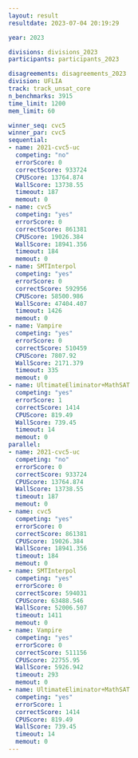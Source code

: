 ```yaml
---
layout: result
resultdate: 2023-07-04 20:19:29

year: 2023

divisions: divisions_2023
participants: participants_2023

disagreements: disagreements_2023
division: UFLIA
track: track_unsat_core
n_benchmarks: 3915
time_limit: 1200
mem_limit: 60

winner_seq: cvc5
winner_par: cvc5
sequential:
- name: 2021-cvc5-uc
  competing: "no"
  errorScore: 0
  correctScore: 933724
  CPUScore: 13764.874
  WallScore: 13738.55
  timeout: 187
  memout: 0
- name: cvc5
  competing: "yes"
  errorScore: 0
  correctScore: 861381
  CPUScore: 19026.384
  WallScore: 18941.356
  timeout: 184
  memout: 0
- name: SMTInterpol
  competing: "yes"
  errorScore: 0
  correctScore: 592956
  CPUScore: 58500.986
  WallScore: 47404.407
  timeout: 1426
  memout: 0
- name: Vampire
  competing: "yes"
  errorScore: 0
  correctScore: 510459
  CPUScore: 7807.92
  WallScore: 2171.379
  timeout: 335
  memout: 0
- name: UltimateEliminator+MathSAT
  competing: "yes"
  errorScore: 1
  correctScore: 1414
  CPUScore: 819.49
  WallScore: 739.45
  timeout: 14
  memout: 0
parallel:
- name: 2021-cvc5-uc
  competing: "no"
  errorScore: 0
  correctScore: 933724
  CPUScore: 13764.874
  WallScore: 13738.55
  timeout: 187
  memout: 0
- name: cvc5
  competing: "yes"
  errorScore: 0
  correctScore: 861381
  CPUScore: 19026.384
  WallScore: 18941.356
  timeout: 184
  memout: 0
- name: SMTInterpol
  competing: "yes"
  errorScore: 0
  correctScore: 594031
  CPUScore: 63488.546
  WallScore: 52006.507
  timeout: 1411
  memout: 0
- name: Vampire
  competing: "yes"
  errorScore: 0
  correctScore: 511156
  CPUScore: 22755.95
  WallScore: 5926.942
  timeout: 293
  memout: 0
- name: UltimateEliminator+MathSAT
  competing: "yes"
  errorScore: 1
  correctScore: 1414
  CPUScore: 819.49
  WallScore: 739.45
  timeout: 14
  memout: 0
---
```


